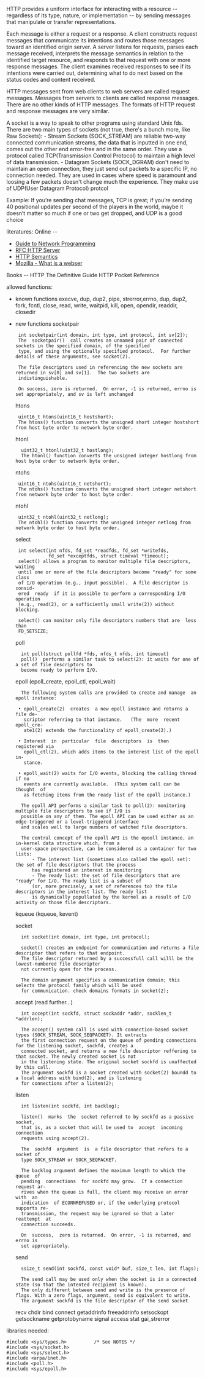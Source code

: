 HTTP provides a uniform interface for interacting with a resource -- regardless of its type, nature, or implementation -- by sending messages that manipulate or transfer representations.

Each message is either a request or a response.
A client constructs request messages that communicate its intentions and routes those messages toward an identified origin server.
A server listens for requests, parses each message received, interprets the message semantics in relation to the identified target resource, and responds to that request with one or more response messages.
The client examines received responses to see if its intentions were carried out, determining what to do next based on the status codes and content received.

HTTP messages sent from web clients to web servers are called request messages.
Messages from servers to clients are called response messages. There are no other
kinds of HTTP messages. The formats of HTTP request and response messages are
very similar.

A socket is a way to speak to other programs using standard Unix fds. There are two main types of sockets (not true, there's a bunch more, like Raw Sockets):
    - Stream Sockets (SOCK_STREAM) are reliable two-way connected communication streams, the data that is inputted in one end, comes out the other end error-free and in the same order. They use a protocol called TCP(Transmission Control Protocol) to maintain a high level of data transmission.
    - Datagram Sockets (SOCK_DGRAM) don't need to maintain an open connection, they just send out packets to a specific IP, no connection needed. They are used in cases where speed is paramount and loosing a few packets doesn't change much the experience. They make use of UDP(User Datagram Protocol) protcol

Example:
If you’re sending chat messages, TCP is great; if you’re sending 40 positional updates per second of the players in the world, maybe it doesn’t matter so much if one or two get dropped, and UDP is a good choice

literatures:
Online -- 
* [Guide to Network Programming](https://beej.us/guide/bgnet/html/#audience)
* [RFC HTTP Server](https://datatracker.ietf.org/doc/html/rfc2616#autoid-1)
* [HTTP Semantics](https://httpwg.org/specs/rfc9110.html)
* [Mozilla - What is a webser](https://developer.mozilla.org/en-US/docs/Learn/Common_questions/Web_mechanics/What_is_a_web_server)

Books --
HTTP The Definitive Guide
HTTP Pocket Reference


allowed functions:
- known functions
    execve, dup, dup2, pipe, strerror,errno, dup, dup2, fork, fcntl, close, read, write, waitpid, kill,
    open, opendir, readdir, closedir

- new functions 
    socketpair

       int socketpair(int domain, int type, int protocol, int sv[2]);
       The  socketpair()  call creates an unnamed pair of connected sockets in the specified domain, of the specified
       type, and using the optionally specified protocol.  For further details of these arguments, see socket(2).

       The file descriptors used in referencing the new sockets are returned in sv[0] and sv[1].  The two sockets are
       indistinguishable.

       On success, zero is returned.  On error, -1 is returned, errno is set appropriately, and sv is left unchanged
    htons

       uint16_t htons(uint16_t hostshort);
       The htons() function converts the unsigned short integer hostshort from host byte order to network byte order.
    htonl

        uint32_t htonl(uint32_t hostlong);
        The htonl() function converts the unsigned integer hostlong from host byte order to network byte order.
    ntohs

       uint16_t ntohs(uint16_t netshort);
       The ntohs() function converts the unsigned short integer netshort from network byte order to host byte order.
    ntohl

       uint32_t ntohl(uint32_t netlong);
       The ntohl() function converts the unsigned integer netlong from network byte order to host byte order.
    select
    
       int select(int nfds, fd_set *readfds, fd_set *writefds,
                  fd_set *exceptfds, struct timeval *timeout);
       select() allows a program to monitor multiple file descriptors, waiting
       until one or more of the file descriptors become "ready" for some class
       of I/O operation (e.g., input possible).  A file descriptor is  consid‐
       ered  ready  if it is possible to perform a corresponding I/O operation
       (e.g., read(2), or a sufficiently small write(2)) without blocking.

       select() can monitor only file descriptors numbers that are  less  than
       FD_SETSIZE; 
    poll

        int poll(struct pollfd *fds, nfds_t nfds, int timeout)
        poll()  performs a similar task to select(2): it waits for one of a set of file descriptors to
        become ready to perform I/O.
    epoll (epoll_create, epoll_ctl, epoll_wait)
        
        The following system calls are provided to create and manage  an  epoll instance:

       • epoll_create(2)  creates  a new epoll instance and returns a file de‐
         scriptor referring to that instance.   (The  more  recent  epoll_cre‐
         ate1(2) extends the functionality of epoll_create(2).)

       • Interest  in  particular  file  descriptors  is  then  registered via
         epoll_ctl(2), which adds items to the interest list of the epoll  in‐
         stance.

       • epoll_wait(2) waits for I/O events, blocking the calling thread if no
         events are currently available.  (This system call can be thought  of
         as fetching items from the ready list of the epoll instance.)

        The epoll API performs a similar task to poll(2): monitoring multiple file descriptors to see if I/O is 
        possible on any of them. The epoll API can be used either as an edge-triggered or a level-triggered interface 
        and scales well to large numbers of watched file descriptors.
        
        The central concept of the epoll API is the epooll instance, an in-kernel data structure which, from a
        user-space perspective, can be considered as a container for two lists:
            - The interest list (sometimes also called the epoll set): the set of file descriptors that the process 
            has registered an interest in monitoring
            - The ready list: the set of file descriptors that are "ready" for I/O. The ready list is a subset of 
            (or, more precisely, a set of references to) the file descriptors in the interest list. The ready list
            is dynamically popullated by the kernel as a result of I/O activity on those file descriptors.
    kqueue (kqueue, kevent)

        
    socket

        int socket(int domain, int type, int protocol);
        
        socket() creates an endpoint for communication and returns a file descriptor that refers to that endpoint.
        The file descriptor returned by a successfull call willl be the lowest-numbered file descriptor 
        not currently open for the process.

        The domain argument specifies a communication domain; this selects the protocol family which will be used
        for communication. check domains formats in socket(2);
    accept (read further...)
        
        int accept(int sockfd, struct sockaddr *addr, socklen_t *addrlen);
    
        The accept() system call is used with connection-based socket types (SOCK_STREAM, SOCK_SEQPACKET). It extracts
        the first connection request on the queue of pending connections for the listening socket, sockfd, creates a
        connected socket, and returns a new file descriptor reffering to that socket. The newly created socket is not
        in the listening state. The original socket sockfd is unaffected by this call.
        The argument sockfd is a socket created with socket(2) boundd to a local address with bind(2), and is listening
        for connections after a listen(2);
    listen

        int listen(int sockfd, int backlog);

        listen()  marks  the  socket referred to by sockfd as a passive socket,
        that is, as a socket that will be used to  accept  incoming  connection
        requests using accept(2).

        The  sockfd  argument  is  a file descriptor that refers to a socket of
        type SOCK_STREAM or SOCK_SEQPACKET.

        The backlog argument defines the maximum length to which the  queue  of
        pending  connections  for sockfd may grow.  If a connection request ar‐
        rives when the queue is full, the client may receive an error  with  an
        indication  of ECONNREFUSED or, if the underlying protocol supports re‐
        transmission, the request may be ignored so that a later  reattempt  at
        connection succeeds.

        On  success,  zero is returned.  On error, -1 is returned, and errno is
        set appropriately.

    send

        ssize_t send(int sockfd, const void* buf, size_t len, int flags);

        The send call may be used only when the socket is in a connected state (so that the intented recipient is known).
        The only different between send and write is the presence of flags. With a zero flags, argument, send is equivalent to write.
        The argument sockfd is the file descriptor of the send socket
    recv
    chdir
    bind
    connect
    getaddrinfo
    freeaddrinfo
    setsockopt
    getsockname
    getprotobyname
    signal
    access
    stat
    gai_strerror
    
libraries needed:

    #include <sys/types.h>          /* See NOTES */
    #include <sys/socket.h>
    #include <sys/select.h>
    #include <arpa/inet.h>
    #include <poll.h>
    #include <sys/epoll.h>




